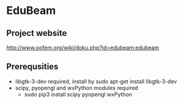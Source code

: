 # EduBeam

## Project website
http://www.oofem.org/wiki/doku.php?id=edubeam:edubeam

## Prerequsities
* libgtk-3-dev required, install by sudo apt-get install libgtk-3-dev
* scipy, pyopengl and wxPython modules required
  * sudo pip3 install scipy pyopengl wxPython
